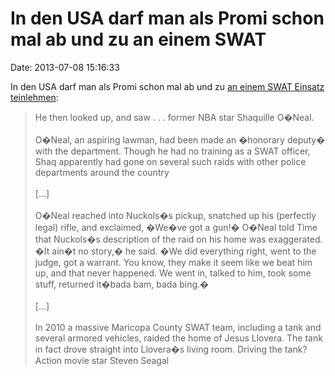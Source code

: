 In den USA darf man als Promi schon mal ab und zu an einem SWAT
===============================================================

Date: 2013-07-08 15:16:33

In den USA darf man als Promi schon mal ab und zu [an einem SWAT Einsatz
teinlehmen](http://www.salon.com/2013/07/07/�why_did_you_shoot_me_i_was_reading_a_book_the_new_warrior_cop_is_out_of_control/):

> He then looked up, and saw . . . former NBA star Shaquille O�Neal.\
> \
> O�Neal, an aspiring lawman, had been made an �honorary deputy� with
> the department. Though he had no training as a SWAT officer, Shaq
> apparently had gone on several such raids with other police
> departments around the country\
> \
> \[\...\]\
> \
> O�Neal reached into Nuckols�s pickup, snatched up his (perfectly
> legal) rifle, and exclaimed, �We�ve got a gun!� O�Neal told Time that
> Nuckols�s description of the raid on his home was exaggerated. �It
> ain�t no story,� he said. �We did everything right, went to the judge,
> got a warrant. You know, they make it seem like we beat him up, and
> that never happened. We went in, talked to him, took some stuff,
> returned it�bada bam, bada bing.�\
> \
> \[\...\]\
> \
> In 2010 a massive Maricopa County SWAT team, including a tank and
> several armored vehicles, raided the home of Jesus Llovera. The tank
> in fact drove straight into Llovera�s living room. Driving the tank?
> Action movie star Steven Seagal
